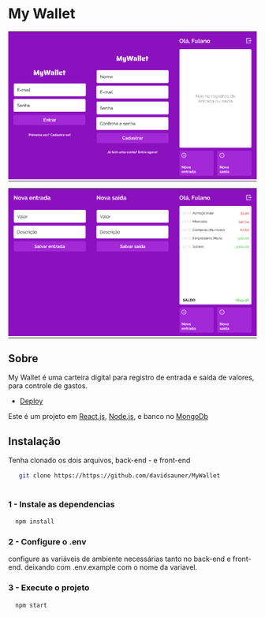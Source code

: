 # My Wallet
<table align="center">
  <tr>
    <td align="center" style="padding: 0; margin: 0;">
      <img src="images/1.png" width="200" alt="Imagem 1">
    </td>
    <td align="center" style="padding: 0; margin: 0;">
      <img src="images/2.png" width="200" alt="Imagem 2">
    </td>
    <td align="center" style="padding: 0; margin: 0;">
      <img src="images/3.png" width="200" alt="Imagem 3">
    </td>
  </tr>
</table>

<table align="center">
  <tr>
    <td align="center" style="padding: 0; margin: 0;">
      <img src="images/4.png" width="200" alt="Imagem 5">
    </td>
    <td align="center" style="padding: 0; margin: 0;">
      <img src="images/5.png" width="200" alt="Imagem 6">
    </td>
    <td align="center" style="padding: 0; margin: 0;">
      <img src="images/6.png" width="200" alt="Imagem 7">
  </tr>
</table>

## Sobre

My Wallet é uma carteira digital para registro de entrada e saída de valores, para controle de gastos.


- [Deploy](https://my-wallet-smoky.vercel.app/)

Este é um projeto em [React.js](https://pt-br.legacy.reactjs.org/docs/getting-started.html), [Node.js](https://nodejs.org/), e banco no [MongoDb](https://www.mongodb.com/pt-br)



## Instalação

Tenha clonado os dois arquivos, back-end - e front-end

```bash
   git clone https://https://github.com/davidsauner/MyWallet
   
```

### 1 - Instale as dependencias
```bash
  npm install
```
### 2 - Configure o .env
configure as variáveis de ambiente necessárias tanto no back-end e front-end.
deixando com .env.example com o nome da variavel.

### 3 - Execute o projeto

```bash
  npm start
```
